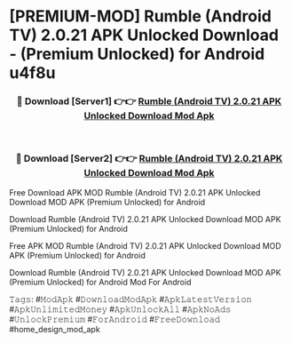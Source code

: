 # [PREMIUM-MOD] Rumble (Android TV) 2.0.21 APK Unlocked Download - (Premium Unlocked) for Android u4f8u



<div align="center">
<h3>🔴 Download [Server1] 👉👉 <a href="https://momento.my/?title=Rumble_(Android_TV)_2.0.21_APK_Unlocked_Download">Rumble (Android TV) 2.0.21 APK Unlocked Download Mod Apk</a></h3><br>

<h3>🔴 Download [Server2] 👉👉 <a href="https://momento.my/?title=Rumble_(Android_TV)_2.0.21_APK_Unlocked_Download">Rumble (Android TV) 2.0.21 APK Unlocked Download Mod Apk</a></h3>
</div>



Free Download APK MOD Rumble (Android TV) 2.0.21 APK Unlocked Download MOD APK (Premium Unlocked) for Android

Download Rumble (Android TV) 2.0.21 APK Unlocked Download MOD APK (Premium Unlocked) for Android

Free APK MOD Rumble (Android TV) 2.0.21 APK Unlocked Download MOD APK (Premium Unlocked) for Android

Download Rumble (Android TV) 2.0.21 APK Unlocked Download MOD APK (Premium Unlocked) for Android Mod For Android

𝚃𝚊𝚐𝚜: #𝙼𝚘𝚍𝙰𝚙𝚔 #𝙳𝚘𝚠𝚗𝚕𝚘𝚊𝚍𝙼𝚘𝚍𝙰𝚙𝚔 #𝙰𝚙𝚔𝙻𝚊𝚝𝚎𝚜𝚝𝚅𝚎𝚛𝚜𝚒𝚘𝚗 #𝙰𝚙𝚔𝚄𝚗𝚕𝚒𝚖𝚒𝚝𝚎𝚍𝙼𝚘𝚗𝚎𝚢 #𝙰𝚙𝚔𝚄𝚗𝚕𝚘𝚌𝚔𝙰𝚕𝚕 #𝙰𝚙𝚔𝙽𝚘𝙰𝚍𝚜 #𝚄𝚗𝚕𝚘𝚌𝚔𝙿𝚛𝚎𝚖𝚒𝚞𝚖 #𝙵𝚘𝚛𝙰𝚗𝚍𝚛𝚘𝚒𝚍 #𝙵𝚛𝚎𝚎𝙳𝚘𝚠𝚗𝚕𝚘𝚊𝚍 #home_design_mod_apk
